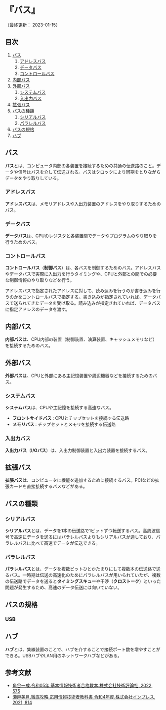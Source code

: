# 『バス』

（最終更新： 2023-01-15）


## 目次

1. [バス](#バス)
	1. [アドレスバス](#アドレスバス)
	1. [データバス](#データバス)
	1. [コントロールバス](#コントロールバス)
1. [内部バス](#内部バス)
1. [外部バス](#外部バス)
	1. [システムバス](#システムバス)
	1. [入出力バス](#入出力バス)
1. [拡張バス](#拡張バス)
1. [バスの種類](#バスの種類)
	1. [シリアルバス](#シリアルバス)
	1. [パラレルバス](#パラレルバス)
1. [バスの規格](#バスの規格)
1. [ハブ](#ハブ)


## バス

**バス**とは、コンピュータ内部の各装置を接続するための共通の伝送路のこと。データや信号はバスを介して伝送される。バスはクロックにより同期をとりながらデータをやり取りしている。

### アドレスバス

**アドレスバス**は、メモリアドレスや入出力装置のアドレスをやり取りするためのバス。

### データバス

**データバス**は、CPUのレジスタと各装置間でデータやプログラムのやり取りを行うためのバス。

### コントロールバス

**コントロールバス**（**制御バス**）は、各バスを制御するためのバス。アドレスバスやデータバスで実際に入出力を行うタイミングや、CPUと外部との間での必要な制御情報のやり取りなどを行う。

アドレスバスで指定されたアドレスに対して、読み込みを行うのか書き込みを行うのかをコントロールバスで指定する。書き込みが指定されていれば、データバスで送られてきたデータを受け取る。読み込みが指定されていれば、データバスに指定アドレスのデータを渡す。


## 内部バス

**内部バス**は、CPU内部の装置（制御装置、演算装置、キャッシュメモリなど）を接続するためのバス。


## 外部バス

**外部バス**は、CPUと外部にある主記憶装置や周辺機器などを接続するためのバス。

### システムバス

**システムバス**は、CPUや主記憶を接続する高速なバス。

- **フロントサイドバス** : CPUとチップセットを接続する伝送路
- **メモリバス** : チップセットとメモリを接続する伝送路

### 入出力バス

**入出力バス**（**I/Oバス**）は、入出力制御装置と入出力装置を接続するバス。


## 拡張バス

**拡張バス**は、コンピュータに機能を追加するために接続するバス。PCIなどの拡張カードを直接接続するバスなどがある。


## バスの種類

### シリアルバス

**シリアルバス**とは、データを1本の伝送路で1ビットずつ転送するバス。高周波信号で高速にデータを送るにはパラレルバスよりもシリアルバスが適しており、パラレルバスに比べて高速でデータが伝送できる。

### パラレルバス

**パラレルバス**とは、データを複数ビットひとかたまりにして複数本の伝送路で送るバス。一時期は伝送の高速化のためにパラレルバスが用いられていたが、複数の伝送路でデータを送ると**タイミングスキュー**や干渉（**クロストーク**）といった問題が発生するため、高速のデータ伝送には向いていない。


## バスの規格

### USB


## ハブ

**ハブ**とは、集線装置のことで、ハブを介することで接続ポート数を増やすことができる。USBハブやLAN用のネットワークハブなどがある。


## 参考文献

- [角谷一成.令和05年 基本情報技術者合格教本.株式会社技術評論社, 2022, 575](https://gihyo.jp/book/2022/978-4-297-13164-7)
- [瀬戸美月.徹底攻略 応用情報技術者教科書 令和4年度.株式会社インプレス, 2021, 814](https://book.impress.co.jp/books/1121101057)
